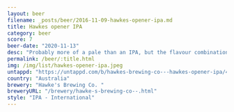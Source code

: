 ```yaml
---
layout: beer
filename: _posts/beer/2016-11-09-hawkes-opener-ipa.md
title: Hawkes opener IPA
category: beer
score: 7
beer-date: "2020-11-13"
desc: "Probably more of a pale than an IPA, but the flavour combination is good"
permalink: /beer/:title.html
img: /img/list/hawkes-opener-ipa.jpeg
untappd: "https://untappd.com/b/hawkes-brewing-co---hawkes-opener-ipa/4040962"
country: "Australia"
brewery: "Hawke's Brewing Co. "
breweryURL: "/brewery/hawke-s-brewing-co--.html"
style: "IPA - International"
---
```


